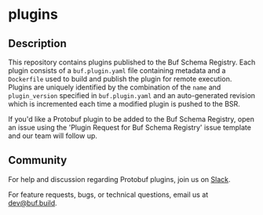# plugins

## Description

This repository contains plugins published to the Buf Schema Registry.
Each plugin consists of a `buf.plugin.yaml` file containing metadata and a `Dockerfile` used to build and publish the plugin for remote execution.
Plugins are uniquely identified by the combination of the `name` and `plugin_version` specified in `buf.plugin.yaml` and an auto-generated revision which is incremented each time a modified plugin is pushed to the BSR.

If you'd like a Protobuf plugin to be added to the Buf Schema Registry, open an issue using the 'Plugin Request for Buf Schema Registry' issue template and our team will follow up.

## Community

For help and discussion regarding Protobuf plugins, join us on [Slack](https://buf.build/links/slack).

For feature requests, bugs, or technical questions, email us at [dev@buf.build](dev@buf.build).

